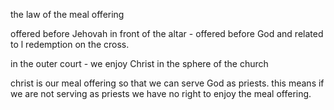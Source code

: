 the law of the meal offering

offered before Jehovah in front of the altar - offered before God and related to l
redemption on the cross.

in the outer court - we enjoy Christ in the sphere of the church

christ is our meal offering so that we can serve God as priests. this means if we are
not serving as priests we have no right to enjoy the meal offering.
